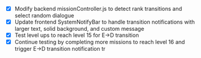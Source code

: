 - [x] Modify backend missionController.js to detect rank transitions and select random dialogue
- [x] Update frontend SystemNotifyBar to handle transition notifications with larger text, solid background, and custom message
- [x] Test level ups to reach level 15 for E->D transition
- [x] Continue testing by completing more missions to reach level 16 and trigger E->D transition notification
tr